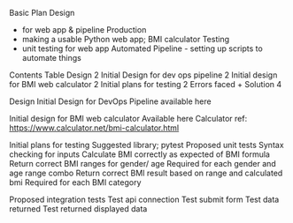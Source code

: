 Basic Plan
Design
- for web app & pipeline
Production
- making a usable Python web app; BMI calculator
Testing
- unit testing for web app
Automated Pipeline
		- setting up scripts to automate things

Contents Table
Design	2
Initial Design for dev ops pipeline	2
Initial design for BMI web calculator	2
Initial plans for testing	2
Errors faced + Solution	4


Design
Initial Design for DevOps Pipeline 
available here

Initial design for BMI web calculator
Available here
Calculator ref: https://www.calculator.net/bmi-calculator.html 


Initial plans for testing
Suggested library; pytest
Proposed unit tests
Syntax checking for inputs
Calculate BMI correctly as expected of BMI formula
Return correct BMI ranges for gender/ age
Required for each gender and age range combo
Return correct BMI result based on range and calculated bmi
Required for each BMI category

Proposed integration tests
Test api connection
Test submit form
Test data returned
Test returned displayed data

